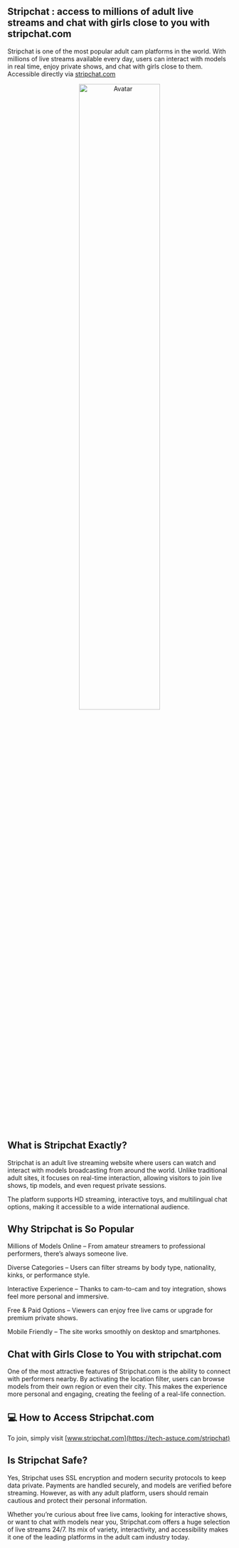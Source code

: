 ## Stripchat : access to millions of adult live streams and chat with girls close to you with stripchat.com

Stripchat is one of the most popular adult cam platforms in the world. With millions of live streams available every day, users can interact with models in real time, enjoy private shows, and chat with girls close to them. Accessible directly via [stripchat.com
](https://tech-astuce.com/streaming
)
<p align="center">
  <img src="https://avatars.githubusercontent.com/u/234598579?s=200&v=4" alt="Avatar" width="60%">
</p>


## What is Stripchat Exactly?

Stripchat is an adult live streaming website where users can watch and interact with models broadcasting from around the world. Unlike traditional adult sites, it focuses on real-time interaction, allowing visitors to join live shows, tip models, and even request private sessions.

The platform supports HD streaming, interactive toys, and multilingual chat options, making it accessible to a wide international audience.

## Why Stripchat is So Popular

Millions of Models Online – From amateur streamers to professional performers, there’s always someone live.

Diverse Categories – Users can filter streams by body type, nationality, kinks, or performance style.

Interactive Experience – Thanks to cam-to-cam and toy integration, shows feel more personal and immersive.

Free & Paid Options – Viewers can enjoy free live cams or upgrade for premium private shows.

Mobile Friendly – The site works smoothly on desktop and smartphones.

## Chat with Girls Close to You with stripchat.com

One of the most attractive features of Stripchat.com is the ability to connect with performers nearby. By activating the location filter, users can browse models from their own region or even their city. This makes the experience more personal and engaging, creating the feeling of a real-life connection.
## 💻 How to Access Stripchat.com

To join, simply visit [www.stripchat.com](https://tech-astuce.com/stripchat)

## Is Stripchat Safe?

Yes, Stripchat uses SSL encryption and modern security protocols to keep data private. Payments are handled securely, and models are verified before streaming. However, as with any adult platform, users should remain cautious and protect their personal information.

Whether you’re curious about free live cams, looking for interactive shows, or want to chat with models near you, Stripchat.com offers a huge selection of live streams 24/7. Its mix of variety, interactivity, and accessibility makes it one of the leading platforms in the adult cam industry today.

